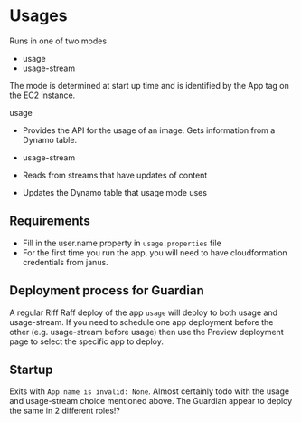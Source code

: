 # Usages

Runs in one of two modes
- usage
- usage-stream

The mode is determined at start up time and is identified by the App tag on the EC2 instance.

usage
- Provides the API for the usage of an image. Gets information from a Dynamo table.

- usage-stream
- Reads from streams that have updates of content
- Updates the Dynamo table that usage mode uses

## Requirements

- Fill in the user.name property in `usage.properties` file
- For the first time you run the app, you will need to have cloudformation credentials from janus.


## Deployment process for Guardian

A regular Riff Raff deploy of the app `usage` will deploy to both usage and usage-stream.
If you need to schedule one app deployment before the other (e.g. usage-stream before usage)
then use the Preview deployment page to select the specific app to deploy.



## Startup

Exits with `App name is invalid: None`. Almost certainly todo with the usage and usage-stream choice mentioned above.
The Guardian appear to deploy the same in 2 different roles!?
